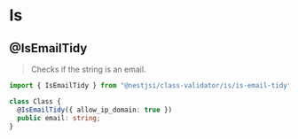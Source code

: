 # Is

## @IsEmailTidy

> Checks if the string is an email.

```typescript
import { IsEmailTidy } from "@nestjsi/class-validator/is/is-email-tidy";

class Class {
  @IsEmailTidy({ allow_ip_domain: true })
  public email: string;
}
```

